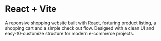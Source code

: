 # React + Vite

A reponsive shopping website built with React, featuring product listing, a shopping cart and a simple check out flow. 
Designed with a clean UI and easy-t0-customize structure for modern e-commerce projects.